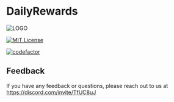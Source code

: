 
# DailyRewards


![LOGO]([https://www.spigotmc.org/attachments/plugin-banner-jpg.537458/](https://www.spigotmc.org/attachments/plugin-banner-jpg.537458/))



[![MIT License](https://img.shields.io/badge/License-MIT-green.svg)](https://choosealicense.com/licenses/mit/)

[![codefactor](https://www.codefactor.io/Content/badges/A.svg)](https://www.codefactor.io/repository/github/revivalo/dailyrewards)

## Feedback

If you have any feedback or questions, please reach out to us at https://discord.com/invite/TfUC8uJ

